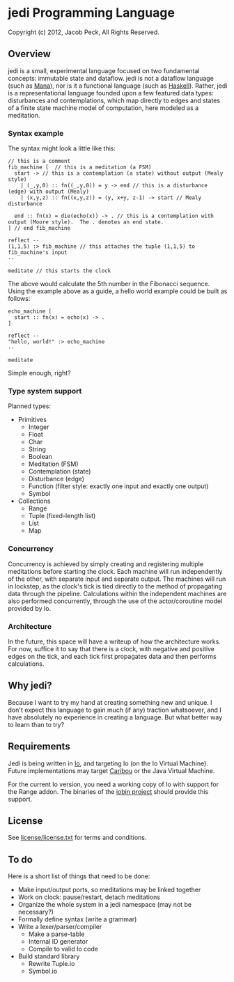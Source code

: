 # jedi Programming Language 

Copyright (c) 2012, Jacob Peck, All Rights Reserved.

## Overview

jedi is a small, experimental language focused on two fundamental concepts: immutable state and dataflow.  jedi is not a dataflow language (such as [Mana](https://github.com/jeremytregunna/Mana)), nor is it a functional language (such as [Haskell](http://www.haskell.org/haskellwiki/Haskell)).  Rather, jedi is a representational language founded upon a few featured data types: disturbances and contemplations, which map directly to edges and states of a finite state machine model of computation, here modeled as a meditation.

### Syntax example

The syntax might look a little like this:
  
    // this is a comment
    fib_machine [  // this is a meditation (a FSM)
      start -> // this is a contemplation (a state) without output (Mealy style)
        | (_,y,0) :: fn((_,y,0)) = y -> end // this is a disturbance (edge) with output (Mealy)
        | (x,y,z) :: fn((x,y,z)) = (y, x+y, z-1) -> start // Mealy disturbance
      
      end :: fn(x) = die(echo(x)) -> . // this is a contemplation with output (Moore style).  The . denotes an end state.
    ] // end fib_machine
    
    reflect --
    (1,1,5) :> fib_machine // this attaches the tuple (1,1,5) to fib_machine's input
    --
    
    meditate // this starts the clock
  
The above would calculate the 5th number in the Fibonacci sequence.  Using the example above as a guide, a hello world example could be built as follows:

    echo_machine [
      start :: fn(x) = echo(x) -> .
    ]
    
    reflect --
    "hello, world!" :> echo_machine
    --
    
    meditate
    
Simple enough, right?

### Type system support

Planned types:

  * Primitives
    * Integer
    * Float
    * Char
    * String
    * Boolean
    * Meditation (FSM)
    * Contemplation (state)
    * Disturbance (edge)
    * Function (filter style: exactly one input and exactly one output)
    * Symbol
  * Collections
    * Range
    * Tuple (fixed-length list)
    * List
    * Map

### Concurrency

Concurrency is achieved by simply creating and registering multiple meditations before starting the clock.  Each machine will run independently of the other, with separate input and separate output.  The machines will run in lockstep, as the clock's tick is tied directly to the method of propagating data through the pipeline.  Calculations within the independent machines are also performed concurrently, through the use of the actor/coroutine model provided by Io.

### Architecture

In the future, this space will have a writeup of how the architecture works.  For now, suffice it to say that there is a clock, with negative and positive edges on the tick, and each tick first propagates data and then performs calculations.

## Why jedi?  

Because I want to try my hand at creating something new and unique.  I don't expect this language to gain much (if any) traction whatsoever, and I have absolutely no experience in creating a language.  But what better way to learn than to try?

## Requirements

Jedi is being written in [Io](http://www.iolanguage.com/), and targeting Io (on the Io Virtual Machine).  Future implementations may target [Caribou](https://github.com/jeremytregunna/caribou) or the Java Virtual Machine.

For the current Io version, you need a working copy of Io with support for the Range addon.  The binaries of the [iobin project](http://iobin.suspended-chord.info/) should provide this support.

## License

See [license/license.txt](https://raw.github.com/gatesphere/jedi/master/license/license.txt) for terms and conditions.

## To do

Here is a short list of things that need to be done:

  * Make input/output ports, so meditations may be linked together
  * Work on clock: pause/restart, detach meditations
  * Organize the whole system in a jedi namespace (may not be necessary?)
  * Formally define syntax (write a grammar)
  * Write a lexer/parser/compiler
    * Make a parse-table
    * Internal ID generator
    * Compile to valid Io code
  * Build standard library
    * Rewrite Tuple.io
    * Symbol.io
